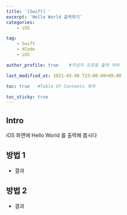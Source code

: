 ```yaml
---
title: '[Swift] ' 
excerpt: 'Hello World 출력하기'
categories:
    - iOS

tag:
    - Swift
    - XCode
    - iOS

author_profile: true    #작성자 프로필 출력 여부

last_modified_at: 2021-03-08 T23:00:00+09:00

toc: true   #Table Of Contents 목차 

toc_sticky: true
---
```


## Intro
iOS 화면에 Hello World 를 출력해 봅시다 

## 방법 1

- 결과

## 방법 2

- 결과

